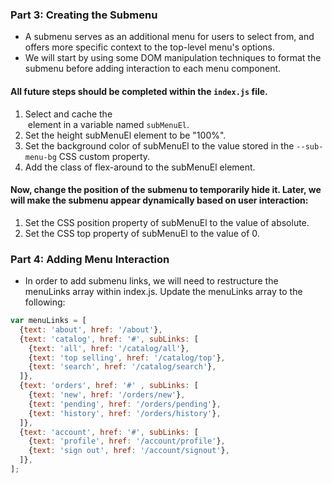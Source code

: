### Part 3: Creating the Submenu
- A submenu serves as an additional menu for users to select from, and offers more specific context to the top-level menu's options. 
- We will start by using some DOM manipulation techniques to format the submenu before adding interaction to each menu component.

#### All future steps should be completed within the `index.js` file.
1. Select and cache the <nav id="sub-menu"> element in a variable named `subMenuEl`.
2. Set the height subMenuEl element to be "100%".
3. Set the background color of subMenuEl to the value stored in the `--sub-menu-bg` CSS custom property.
4. Add the class of flex-around to the subMenuEl element.

#### Now, change the position of the submenu to temporarily hide it. Later, we will make the submenu appear dynamically based on user interaction:
1. Set the CSS position property of subMenuEl to the value of absolute.
2. Set the CSS top property of subMenuEl to the value of 0.

### Part 4: Adding Menu Interaction

- In order to add submenu links, we will need to restructure the menuLinks array within index.js. Update the menuLinks array to the following:
```javascript
var menuLinks = [
  {text: 'about', href: '/about'},
  {text: 'catalog', href: '#', subLinks: [
    {text: 'all', href: '/catalog/all'},
    {text: 'top selling', href: '/catalog/top'},
    {text: 'search', href: '/catalog/search'},
  ]},
  {text: 'orders', href: '#' , subLinks: [
    {text: 'new', href: '/orders/new'},
    {text: 'pending', href: '/orders/pending'},
    {text: 'history', href: '/orders/history'},
  ]},
  {text: 'account', href: '#', subLinks: [
    {text: 'profile', href: '/account/profile'},
    {text: 'sign out', href: '/account/signout'},
  ]},
];
```

